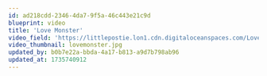 ```yaml
---
id: ad218cdd-2346-4da7-9f5a-46c443e21c9d
blueprint: video
title: 'Love Monster'
video_field: 'https://littlepostie.lon1.cdn.digitaloceanspaces.com/Love%20Monster%20Theme%20Song%20%F0%9F%8E%B6%20Extended%20Version%20%20%20%20CBeebies.mp4'
video_thumbnail: lovemonster.jpg
updated_by: b0b7e22a-bbda-4a17-b813-a9d7b798ab96
updated_at: 1735740912
---
```

